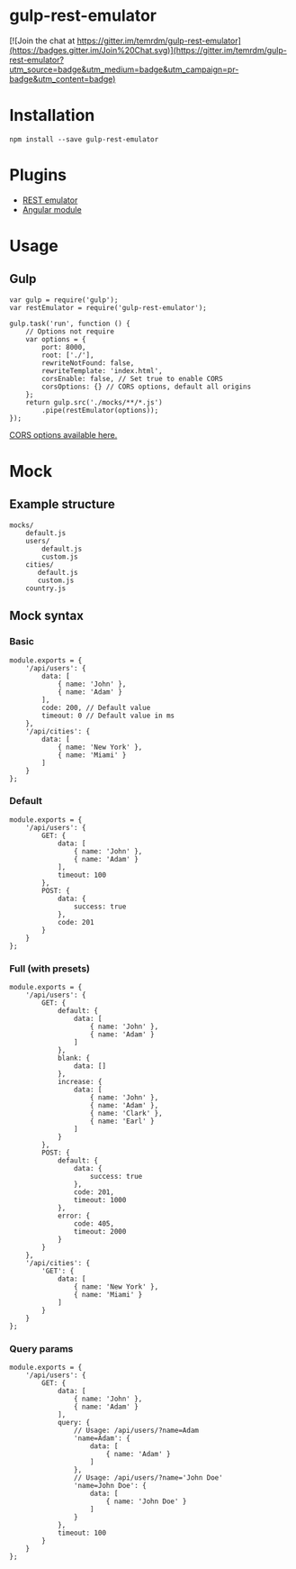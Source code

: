 gulp-rest-emulator
===========

[![Join the chat at https://gitter.im/temrdm/gulp-rest-emulator](https://badges.gitter.im/Join%20Chat.svg)](https://gitter.im/temrdm/gulp-rest-emulator?utm_source=badge&utm_medium=badge&utm_campaign=pr-badge&utm_content=badge)

# Installation

    npm install --save gulp-rest-emulator

# Plugins

* [REST emulator](https://github.com/temrdm/rest-emulator)
* [Angular module](https://github.com/temrdm/ng-rest-emulator)

# Usage

## Gulp

    var gulp = require('gulp');
    var restEmulator = require('gulp-rest-emulator');

    gulp.task('run', function () {
        // Options not require
        var options = {
            port: 8000,
            root: ['./'],
            rewriteNotFound: false,
            rewriteTemplate: 'index.html',
            corsEnable: false, // Set true to enable CORS
            corsOptions: {} // CORS options, default all origins
        };
        return gulp.src('./mocks/**/*.js')
            .pipe(restEmulator(options));
    });

[CORS options available here.](https://github.com/troygoode/node-cors#configuration-options)

# Mock

## Example structure

  	mocks/
  	    default.js
  	    users/
  	        default.js
  	        custom.js
	    cities/
	       default.js
           custom.js
        country.js

## Mock syntax

### Basic

```
module.exports = {
    '/api/users': {
        data: [
            { name: 'John' },
            { name: 'Adam' }
        ],
        code: 200, // Default value
        timeout: 0 // Default value in ms
    },
    '/api/cities': {
        data: [
            { name: 'New York' },
            { name: 'Miami' }
        ]
    }
};
```

### Default

```
module.exports = {
    '/api/users': {
        GET: {
            data: [
                { name: 'John' },
                { name: 'Adam' }
            ],
            timeout: 100
        },
        POST: {
            data: {
                success: true
            },
            code: 201
        }
    }
};
```

### Full (with presets)

```
module.exports = {
    '/api/users': {
        GET: {
            default: {
                data: [
                    { name: 'John' },
                    { name: 'Adam' }
                ]
            },
            blank: {
                data: []
            },
            increase: {
                data: [
                    { name: 'John' },
                    { name: 'Adam' },
                    { name: 'Clark' },
                    { name: 'Earl' }
                ]
            }
        },
        POST: {
            default: {
                data: {
                    success: true
                },
                code: 201,
                timeout: 1000
            },
            error: {
                code: 405,
                timeout: 2000
            }
        }
    },
    '/api/cities': {
        'GET': {
            data: [
                { name: 'New York' },
                { name: 'Miami' }
            ]
        }
    }
};

```

### Query params

```
module.exports = {
    '/api/users': {
        GET: {
            data: [
                { name: 'John' },
                { name: 'Adam' }
            ],
            query: {
                // Usage: /api/users/?name=Adam
                'name=Adam': {
                    data: [
                        { name: 'Adam' }
                    ]
                },
                // Usage: /api/users/?name='John Doe'
                'name=John Doe': {
                    data: [
                        { name: 'John Doe' }
                    ]
                }
            },
            timeout: 100
        }
    }
};
```
